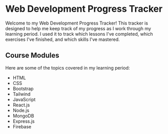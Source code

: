# Web Development Progress Tracker

Welcome to my Web Development Progress Tracker! This tracker is designed to help me keep track of my progress as I work through my learning period. I used it to track which lessons I've completed, which exercises I've finished, and which skills I've mastered.

## Course Modules
Here are some of the topics covered in my learning period:

* HTML
* CSS
* Bootstrap
* Tailwind
* JavaScript
* React.js
* Node.js
* MongoDB
* Express.js
* Firebase

